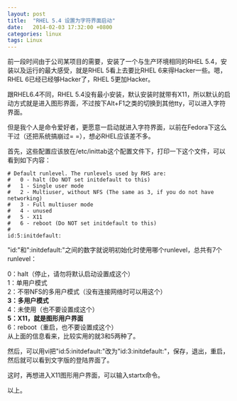 ```yaml
---
layout: post
title:  "RHEL 5.4 设置为字符界面启动"
date:   2014-02-03 17:32:00 +0800
categories: linux
tags: Linux
---
```


前一段时间由于公司某项目的需要，安装了一个与生产环境相同的RHEL 5.4，安装以及运行的最大感受，就是RHEL 5看上去要比RHEL 6来得Hacker一些。嗯，RHEL 6已经已经够Hacker了，RHEL 5更加Hacker。

<!--more-->

跟RHEL6.4不同，RHEL 5.4没有最小安装，默认安装时就带有X11，所以默认的启动方式就是进入图形界面，不过按下Alt+F1之类的切换到其他tty，可以进入字符界面。

但是我个人是命令爱好者，更愿意一启动就进入字符界面，以前在Fedora下这么干过（还把系统搞崩过= =），想必RHEL应该差不多。

首先，这些配置应该放在/etc/inittab这个配置文件下，打印一下这个文件，可以看到如下内容：

    # Default runlevel. The runlevels used by RHS are:
    #   0 - halt (Do NOT set initdefault to this)
    #   1 - Single user mode
    #   2 - Multiuser, without NFS (The same as 3, if you do not have networking)
    #   3 - Full multiuser mode
    #   4 - unused
    #   5 - X11
    #   6 - reboot (Do NOT set initdefault to this)
    #
    id:5:initdefault:

"id:"和":initdefault:"之间的数字就说明初始化时使用哪个runlevel，总共有7个runlevel：

0：halt（停止，请勿将默认启动设置成这个）  
1：单用户模式  
2：不带NFS的多用户模式（没有连接网络时可以用这个）  
**3：多用户模式**  
4：未使用（也不要设置成这个）  
**5：X11，就是图形用户界面**  
6：reboot（重启，也不要设置成这个）  
从上面的信息看来，比较实用的就3和5两种了。

然后，可以用vi把"id:5:initdefault:"改为"id:3:initdefault:"，保存，退出，重启，然后就可以看到文字版的登陆界面了。

这时，再想进入X11图形用户界面，可以输入startx命令。

以上。
